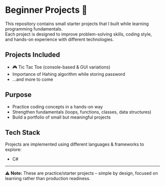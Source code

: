 # Beginner Projects 🚀

This repository contains small starter projects that I built while learning programming fundamentals.  
Each project is designed to improve problem-solving skills, coding style, and hands-on experience with different technologies.

## Projects Included
- 🎮 Tic Tac Toe (console-based & GUI variations)
- Importance of Hahing algorithm while storing password
- ...and more to come

## Purpose
- Practice coding concepts in a hands-on way
- Strengthen fundamentals (loops, functions, classes, data structures)
- Build a portfolio of small but meaningful projects

## Tech Stack
Projects are implemented using different languages & frameworks to explore:
- C#

---
⚠️ **Note:** These are practice/starter projects – simple by design, focused on learning rather than production readiness.
